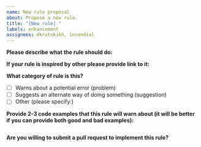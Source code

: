 ```yaml
---
name: New rule proposal
about: Propose a new rule.
title: "[New rule] "
labels: enhancement
assignees: dkrutskikh, incendial
---
```


<!--
    This template is for new rule proposals. If you want to to ask a question, improve existing rule or report a bug please choose another template.
-->

**Please describe what the rule should do:**

**If your rule is inspired by other please provide link to it:**

**What category of rule is this?**

- [ ] Warns about a potential error (problem)
- [ ] Suggests an alternate way of doing something (suggestion)
- [ ] Other (please specify:)

**Provide 2-3 code examples that this rule will warn about (it will be better if you can provide both good and bad examples):**

<!-- Put your code examples here -->

```dart

```

**Are you willing to submit a pull request to implement this rule?**
